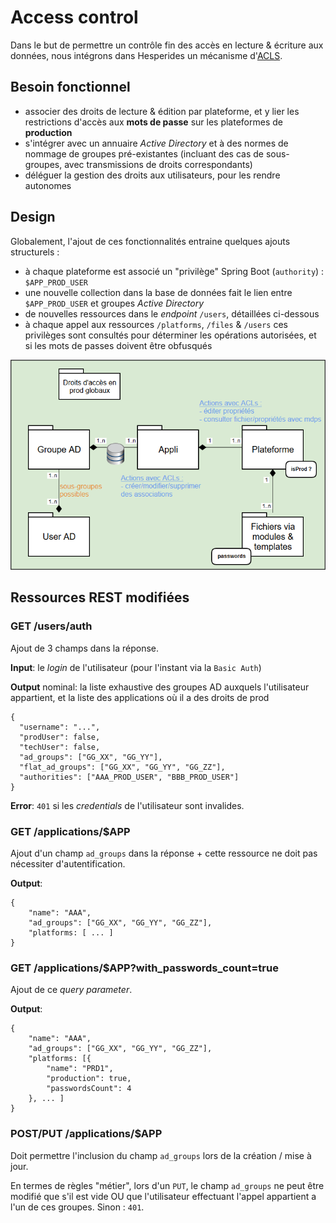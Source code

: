 # Access control

Dans le but de permettre un contrôle fin des accès en lecture & écriture aux données,
nous intégrons dans Hesperides un mécanisme d'[ACLS](https://fr.wikipedia.org/wiki/Access_Control_List).

## Besoin fonctionnel
- associer des droits de lecture & édition par plateforme, et y lier les restrictions d'accès aux **mots de passe** sur les plateformes de **production**
- s'intégrer avec un annuaire _Active Directory_ et à des normes de nommage de groupes pré-existantes
(incluant des cas de sous-groupes, avec transmissions de droits correspondants)
- déléguer la gestion des droits aux utilisateurs, pour les rendre autonomes

## Design

Globalement, l'ajout de ces fonctionnalités entraine quelques ajouts structurels :
- à chaque plateforme est associé un "privilège" Spring Boot (`authority`) : `$APP_PROD_USER`
- une nouvelle collection dans la base de données fait le lien entre `$APP_PROD_USER` et groupes _Active Directory_
- de nouvelles ressources dans le _endpoint_ `/users`, détaillées ci-dessous
- à chaque appel aux ressources `/platforms`, `/files` & `/users` ces privilèges sont consultés pour déterminer les opérations autorisées,
et si les mots de passes doivent être obfusqués

![](ACLs-pseudo-UML.png)

## Ressources REST modifiées

### GET /users/auth
Ajout de 3 champs dans la réponse.

**Input**: le _login_ de l'utilisateur (pour l'instant via la `Basic Auth`)

**Output** nominal: la liste exhaustive des groupes AD auxquels l'utilisateur appartient, et la liste des applications où il a des droits de prod
```
{
  "username": "...",
  "prodUser": false,
  "techUser": false,
  "ad_groups": ["GG_XX", "GG_YY"],
  "flat_ad_groups": ["GG_XX", "GG_YY", "GG_ZZ"],
  "authorities": ["AAA_PROD_USER", "BBB_PROD_USER"]
}
```

**Error**: `401` si les _credentials_ de l'utilisateur sont invalides.

### GET /applications/$APP
Ajout d'un champ `ad_groups` dans la réponse + cette ressource ne doit pas nécessiter d'autentification.

**Output**: 
```
{
    "name": "AAA",
    "ad_groups": ["GG_XX", "GG_YY", "GG_ZZ"],
    "platforms: [ ... ]
}
```

### GET /applications/$APP?with_passwords_count=true
Ajout de ce _query parameter_.

**Output**:
```
{
    "name": "AAA",
    "ad_groups": ["GG_XX", "GG_YY", "GG_ZZ"],
    "platforms: [{
        "name": "PRD1",
        "production": true,
        "passwordsCount": 4
    }, ... ]
}
```

### POST/PUT /applications/$APP
Doit permettre l'inclusion du champ `ad_groups` lors de la création / mise à jour.

En termes de règles "métier", lors d'un `PUT`, le champ `ad_groups` ne peut être modifié que s'il est vide
OU que l'utilisateur effectuant l'appel appartient a l'un de ces groupes. Sinon : `401`.
